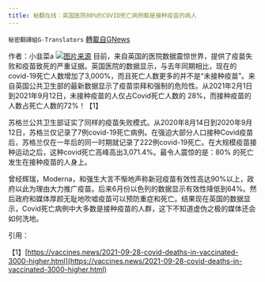 ```yaml
---
title: 秘翻在线：英国医院80%的COVID死亡病例都是接种疫苗的病人
---
```

`秘密翻譯組G-Translators` [轉載自GNews](https://gnews.org/zh-hans/1563160/)

作者：小韭菜a
![](https://assets.gnews.org/wp-content/uploads/2021/09/Screenshot-2021-09-30-002743.jpg)[图片来源](https://www.cidrap.umn.edu/news-perspective/2021/02/uk-test-mixed-covid-19-vaccine-dosing-strategy)
目前，来自英国的医院数据震惊世界，提供了疫苗失败和疫苗致死的严重证据。英国医院的数据显示，与去年同期相比，现在的 covid-19死亡人数增加了3,000%，而且死亡人数更多的并不是“未接种疫苗”。来自英国公共卫生部的最新数据显示了疫苗崇拜和强制的危险性。从2021年2月1日到2021年9月12日，未接种疫苗的人仅占Covid死亡人数的 28%，而接种疫苗的人数占死亡人数的72%！【1】

苏格兰公共卫生部证实了同样的疫苗失败模式。从2020年8月14日到2020年9月12日，苏格兰仅记录了7例covid-19死亡病例。在强迫大部分人口接种Covid疫苗后，苏格兰仅在一年后的同一时期就记录了222例covid-19死亡。在大规模疫苗接种运动之后，这种covid死亡高峰高出3,071.4%。最令人震惊的是：80% 的死亡发生在接种疫苗的人身上。

曾经辉瑞，Moderna，和强生大言不惭地声称新冠疫苗有效性高达90%以上，政府以此为理由大力推广疫苗。后来6月份以色列的数据显示有效性降低到64%。然后政府和媒体厚颜无耻地吹嘘疫苗可以预防重症和死亡。结果现在英国的数据显示，Covid死亡病例中大多数是接种疫苗的人群，这下不知道虚伪之极的媒体还会如何洗地。

引用：

【1】[https://vaccines.news/2021-09-28-covid-deaths-in-vaccinated-3000-higher.html](https://vaccines.news/2021-09-28-covid-deaths-in-vaccinated-3000-higher.html)
